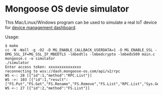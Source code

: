 # Mongoose OS devie simulator

This Mac/Linux/Windows program can be used to simulate a real IoT
device for
[device management dashboard](https://mongoose-os.com/docs/userguide/dashboard.md).

Usage:

```
$ make
cc -W -Wall -g -O2 -D MG_ENABLE_CALLBACK_USERDATA=1 -D MG_ENABLE_SSL -DMG_SSL_IF=MG_SSL_IF_MBEDTLS -lmbedtls -lmbedcrypto -lmbedx509 main.c mongoose.c -o simulator
./simulator
Enter access token: xxxxxxxxxxxxxxx
reconnecting to wss://dash.mongoose-os.com/api/v2/rpc
WS <-: 28 [{"id":1,"method":"RPC.List"}]
WS ->: 103 [{"id":1,"result":["FS.Put","FS.Get","FS.Rename","FS.Remove","FS.List","RPC.List","Sys.GetInfo","echo"]}]
WS <-: 27 [{"id":2,"method":"FS.List"}]
```
